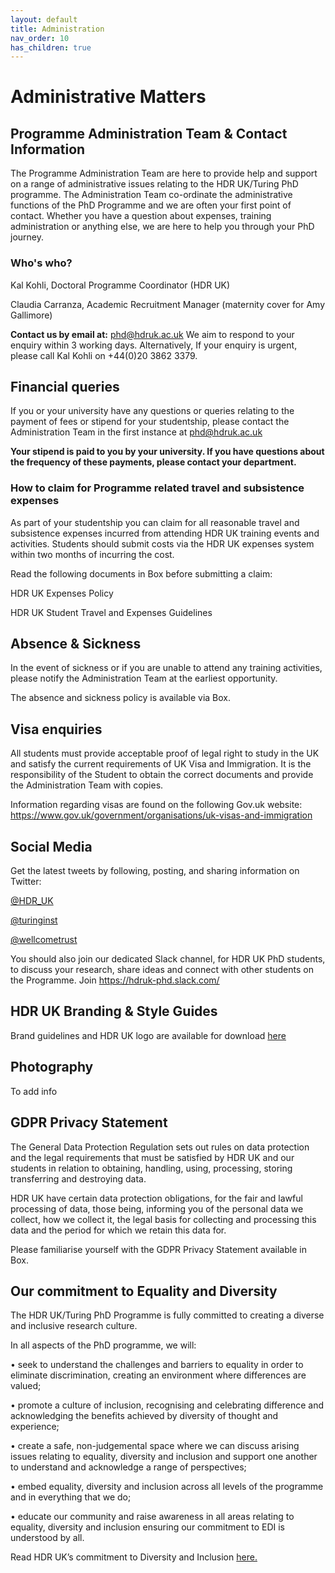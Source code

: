 ```yaml
---
layout: default
title: Administration
nav_order: 10
has_children: true
---
```


# Administrative Matters

## Programme Administration Team & Contact Information
The Programme Administration Team are here to provide help and support on a range of administrative issues relating to the HDR UK/Turing PhD programme.  The Administration Team co-ordinate the administrative functions of the PhD Programme and we are often your first point of contact.  Whether you have a question about expenses, training administration or anything else, we are here to help you through your PhD journey.

### Who's who?
Kal Kohli, Doctoral Programme Coordinator (HDR UK)

Claudia Carranza, Academic Recruitment Manager (maternity cover for Amy Gallimore)

**Contact us by email at:** [phd@hdruk.ac.uk](phd@hdruk.ac.uk)
We aim to respond to your enquiry within 3 working days.  Alternatively, If your enquiry is urgent, please call Kal Kohli on +44(0)20 3862 3379.

## Financial queries
If you or your university have any questions or queries relating to the payment of fees or stipend for your studentship, please contact the Administration Team in the first instance at [phd@hdruk.ac.uk](phd@hdruk.ac.uk)

**Your stipend is paid to you by your university.  If you have questions about the frequency of these payments, please contact your department.**

### How to claim for Programme related travel and subsistence expenses ###

As part of your studentship you can claim for all reasonable travel and subsistence expenses incurred from attending HDR UK training events and activities.  Students should submit costs via the HDR UK expenses system within two months of incurring the cost. 

Read the following documents in Box before submitting a claim:

HDR UK Expenses Policy

HDR UK Student Travel and Expenses Guidelines

## Absence & Sickness
In the event of sickness or if you are unable to attend any training activities, please notify the Administration Team at the earliest opportunity.  

The absence and sickness policy is available via Box.

## Visa enquiries
All students must provide acceptable proof of legal right to study in the UK and satisfy the current requirements of UK Visa and Immigration. It is the responsibility of the Student to obtain the correct documents and provide the Administration Team with copies. 

Information regarding visas are found on the following Gov.uk website:
https://www.gov.uk/government/organisations/uk-visas-and-immigration

## Social Media
Get the latest tweets by following, posting, and sharing information on Twitter:

[@HDR_UK](https://twitter.com/HDR_UK)

[@turinginst](https://twitter.com/turinginst)

[@wellcometrust](https://twitter.com/wellcometrust)

You should also join our dedicated Slack channel, for HDR UK PhD students, to discuss your research, share ideas and connect with other students on the Programme.  Join https://hdruk-phd.slack.com/

## HDR UK Branding & Style Guides
Brand guidelines and HDR UK logo are available for download [here](https://www.hdruk.ac.uk/about-us/our-strategy/policies/brandstyleguide/)

## Photography
To add info

## GDPR Privacy Statement
The General Data Protection Regulation sets out rules on data protection and the legal requirements that must be satisfied by HDR UK and our students in relation to obtaining, handling, using, processing, storing transferring and destroying data. 

HDR UK have certain data protection obligations, for the fair and lawful processing of data, those being, informing you of the personal data we collect, how we collect it, the legal basis for collecting and processing this data and the period for which we retain this data for.

Please familiarise yourself with the GDPR Privacy Statement available in Box.

## Our commitment to Equality and Diversity
The HDR UK/Turing PhD Programme is fully committed to creating a diverse and inclusive research culture. 

In all aspects of the PhD programme, we will: 

•	seek to understand the challenges and barriers to equality in order to eliminate discrimination, creating an environment where differences are valued;

•	promote a culture of inclusion, recognising and celebrating difference and acknowledging the benefits achieved by diversity of thought and experience;

•	create a safe, non-judgemental space where we can discuss arising issues relating to equality, diversity and inclusion and support one another to understand and acknowledge a range of perspectives;

•	embed equality, diversity and inclusion across all levels of the programme and in everything that we do;

•	educate our community and raise awareness in all areas relating to equality, diversity and inclusion ensuring our commitment to EDI is understood by all.

Read HDR UK’s commitment to Diversity and Inclusion [here.](https://www.hdruk.ac.uk/wp-content/uploads/2020/06/200612_DiversityInclusion-policy_FINAL-DRAFT.pdf)





